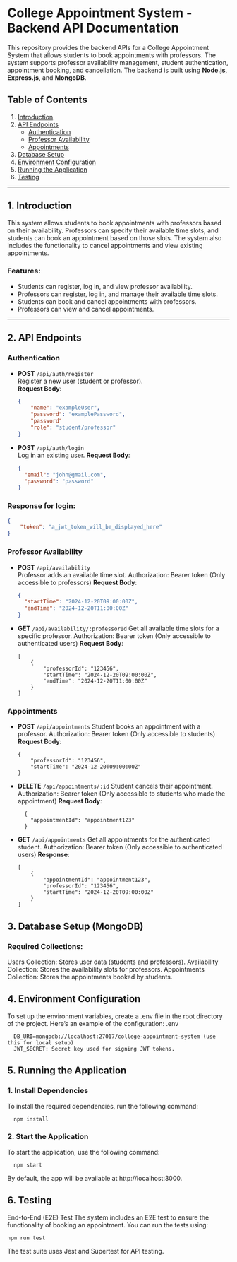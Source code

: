 # College Appointment System - Backend API Documentation

This repository provides the backend APIs for a College Appointment System that 
allows students to book appointments with professors. The system supports professor 
availability management, student authentication, appointment booking, and cancellation. 
The backend is built using **Node.js**, **Express.js**, and **MongoDB**.

## **Table of Contents**
1. [Introduction](#introduction)
2. [API Endpoints](#api-endpoints)
    - [Authentication](#authentication)
    - [Professor Availability](#professor-availability)
    - [Appointments](#appointments)
3. [Database Setup](#database-setup)
4. [Environment Configuration](#environment-configuration)
5. [Running the Application](#running-the-application)
6. [Testing](#testing)

---

## **1. Introduction**

This system allows students to book appointments with professors based on their availability. 
Professors can specify their available time slots, and students can book an appointment based on 
those slots. The system also includes the functionality to cancel appointments and view existing appointments.

### **Features:**

- Students can register, log in, and view professor availability.
- Professors can register, log in, and manage their available time slots.
- Students can book and cancel appointments with professors.
- Professors can view and cancel appointments.

---

## **2. API Endpoints**

### **Authentication**

- **POST** `/api/auth/register`  
  Register a new user (student or professor).  
  **Request Body**:  
  ```json
  {
      "name": "exampleUser",
      "password": "examplePassword",
      "password"
      "role": "student/professor"
  }

- **POST** `/api/auth/login`  
  Log in an existing user.
  **Request Body**:  
  ```json
  {
    "email": "john@gmail.com",
    "password": "password"
  }

### **Response for login**:
``` json
{
    "token": "a_jwt_token_will_be_displayed_here"
}
```

### **Professor Availability**

- **POST** `/api/availability`  
  Professor adds an available time slot.
  Authorization: Bearer token (Only accessible to professors)
  **Request Body**:  
  ```json
  {
    "startTime": "2024-12-20T09:00:00Z",
    "endTime": "2024-12-20T11:00:00Z"
  }
  
- **GET** `/api/availability/:professorId`
  Get all available time slots for a specific professor.
  Authorization: Bearer token (Only accessible to authenticated users)
  **Request Body**:
  ```
  [
      {
          "professorId": "123456",
          "startTime": "2024-12-20T09:00:00Z",
          "endTime": "2024-12-20T11:00:00Z"
      }
  ]
  ```
  
### **Appointments**

- **POST** `/api/appointments`
  Student books an appointment with a professor.
  Authorization: Bearer token (Only accessible to students)
  **Request Body**:
  ```
  {
      "professorId": "123456",
      "startTime": "2024-12-20T09:00:00Z"
  }
  ```
  
- **DELETE** `/api/appointments/:id`
  Student cancels their appointment.
  Authorization: Bearer token (Only accessible to students who made the appointment)
  **Request Body**:
  ```
    {
      "appointmentId": "appointment123"
    }

- **GET** `/api/appointments`
  Get all appointments for the authenticated student.
  Authorization: Bearer token (Only accessible to authenticated users)
  **Response**:
  ```
  [
      {
          "appointmentId": "appointment123",
          "professorId": "123456",
          "startTime": "2024-12-20T09:00:00Z"
      }
  ]
  ```
  
## **3. Database Setup (MongoDB)**

### **Required Collections**:
  Users Collection: Stores user data (students and professors).
  Availability Collection: Stores the availability slots for professors.
  Appointments Collection: Stores the appointments booked by students.
  
## **4. Environment Configuration**

  To set up the environment variables, create a .env file in the root directory of the project. Here’s an example of the configuration:
  .env
  ```
    DB_URI=mongodb://localhost:27017/college-appointment-system (use this for local setup)
    JWT_SECRET: Secret key used for signing JWT tokens.
  ```

## **5. Running the Application**

### **1. Install Dependencies**

  To install the required dependencies, run the following command:
  ```
    npm install
  ```

### **2. Start the Application**

  To start the application, use the following command:
  ```    
    npm start
  ```

  By default, the app will be available at http://localhost:3000.

## **6. Testing**
  End-to-End (E2E) Test
  The system includes an E2E test to ensure the functionality of booking an appointment. You can run the tests using:
  ```
  npm run test
  ```

  The test suite uses Jest and Supertest for API testing.
